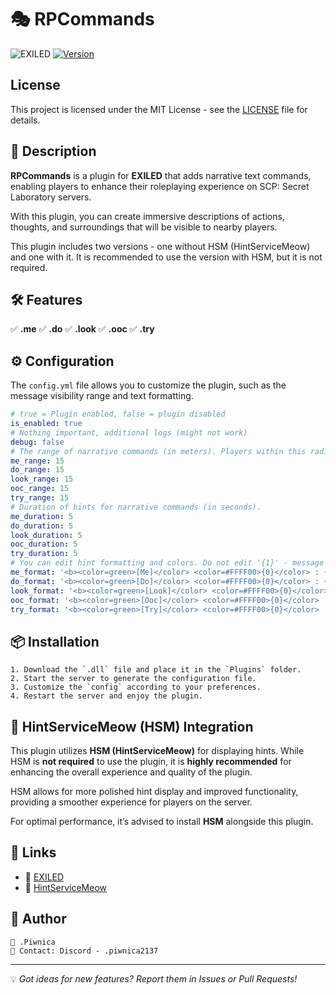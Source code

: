 # 🎭 RPCommands

![EXILED](https://img.shields.io/badge/EXILED-Supported-green?style=for-the-badge)
[![Version](https://img.shields.io/github/v/release/PiwnicaUwU/RPCommands?style=for-the-badge)](https://github.com/PiwnicaUwU/RPCommands/releases/latest)
## License
This project is licensed under the MIT License - see the [LICENSE](LICENSE) file for details.

## 📜 Description
**RPCommands** is a plugin for **EXILED** that adds narrative text commands, enabling players to enhance their roleplaying experience on SCP: Secret Laboratory servers.

With this plugin, you can create immersive descriptions of actions, thoughts, and surroundings that will be visible to nearby players.

This plugin includes two versions - one without HSM (HintServiceMeow) and one with it. It is recommended to use the version with HSM, but it is not required.

## 🛠️ Features
✅ **.me**
✅ **.do**
✅ **.look**
✅ **.ooc** 
✅ **.try**

## ⚙️ Configuration
The `config.yml` file allows you to customize the plugin, such as the message visibility range and text formatting.

```yaml
# true = Plugin enabled, false = plugin disabled
is_enabled: true
# Nothing important, additional logs (might not work)
debug: false
# The range of narrative commands (in meters). Players within this radius will receive messages related to the given command.
me_range: 15
do_range: 15
look_range: 15
ooc_range: 15
try_range: 15
# Duration of hints for narrative commands (in seconds).
me_duration: 5
do_duration: 5
look_duration: 5
ooc_duration: 5
try_duration: 5
# You can edit hint formatting and colors. Do not edit '{1}' - message or '{0}' - player, otherwise the plugin will break!
me_format: '<b><color=green>[Me]</color> <color=#FFFF00>{0}</color> : {1}</b></size></align>'
do_format: '<b><color=green>[Do]</color> <color=#FFFF00>{0}</color> : {1}</b></size></align>'
look_format: '<b><color=green>[Look]</color> <color=#FFFF00>{0}</color> : {1}</b></size></align>'
ooc_format: '<b><color=green>[Ooc]</color> <color=#FFFF00>{0}</color> : {1}</b></size></align>'
try_format: '<b><color=green>[Try]</color> <color=#FFFF00>{0}</color> : tried to {1} and {2} did it!</b></size></align>'
```

## 📦 Installation
```plaintext
1. Download the `.dll` file and place it in the `Plugins` folder.
2. Start the server to generate the configuration file.
3. Customize the `config` according to your preferences.
4. Restart the server and enjoy the plugin.
```

## 🐾 HintServiceMeow (HSM) Integration
This plugin utilizes **HSM (HintServiceMeow)** for displaying hints. While HSM is **not required** to use the plugin, it is **highly recommended** for enhancing the overall experience and quality of the plugin.

HSM allows for more polished hint display and improved functionality, providing a smoother experience for players on the server.

For optimal performance, it’s advised to install **HSM** alongside this plugin.

## 🔗 Links
- 📖 [EXILED](https://github.com/ExMod-Team/EXILED)
- 🐾 [HintServiceMeow](https://github.com/MeowServer/HintServiceMeow)


## 👥 Author
```plaintext
👤 .Piwnica  
📧 Contact: Discord - .piwnica2137
```

---

💡 *Got ideas for new features? Report them in Issues or Pull Requests!*
